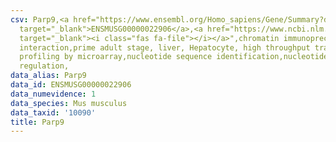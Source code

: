 ```yaml
---
csv: Parp9,<a href="https://www.ensembl.org/Homo_sapiens/Gene/Summary?db=core;g=ENSMUSG00000022906"
  target="_blank">ENSMUSG00000022906</a>,<a href="https://www.ncbi.nlm.nih.gov/pubmed/23834426"
  target="_blank"><i class="fas fa-file"></i></a>",chromatin immunoprecipitation assay,direct
  interaction,prime adult stage, liver, Hepatocyte, high throughput transcription
  profiling by microarray,nucleotide sequence identification,nucleotide sequence identification,transcriptional
  regulation,
data_alias: Parp9
data_id: ENSMUSG00000022906
data_numevidence: 1
data_species: Mus musculus
data_taxid: '10090'
title: Parp9
---
```

